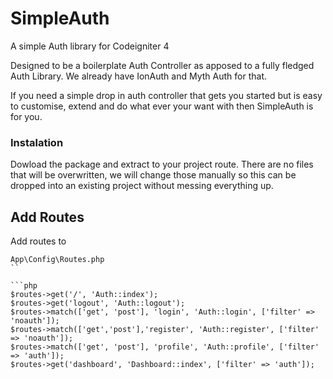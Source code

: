 # SimpleAuth
A simple Auth library for Codeigniter 4

Designed to be a boilerplate Auth Controller as apposed to a fully fledged Auth Library. We already have IonAuth and Myth Auth for that.

If you need a simple drop in auth controller that gets you started but is easy to customise, extend and do what ever your want with then SimpleAuth is for you.

### Instalation

Dowload the package and extract to your project route. There are no files that will be overwritten, we will change those manually so this can be dropped into an existing project without messing everything up.

## Add Routes

Add routes to 

```
App\Config\Routes.php
``

```php
$routes->get('/', 'Auth::index');
$routes->get('logout', 'Auth::logout');
$routes->match(['get', 'post'], 'login', 'Auth::login', ['filter' => 'noauth']);
$routes->match(['get','post'],'register', 'Auth::register', ['filter' => 'noauth']);
$routes->match(['get', 'post'], 'profile', 'Auth::profile', ['filter' => 'auth']);
$routes->get('dashboard', 'Dashboard::index', ['filter' => 'auth']);
```


